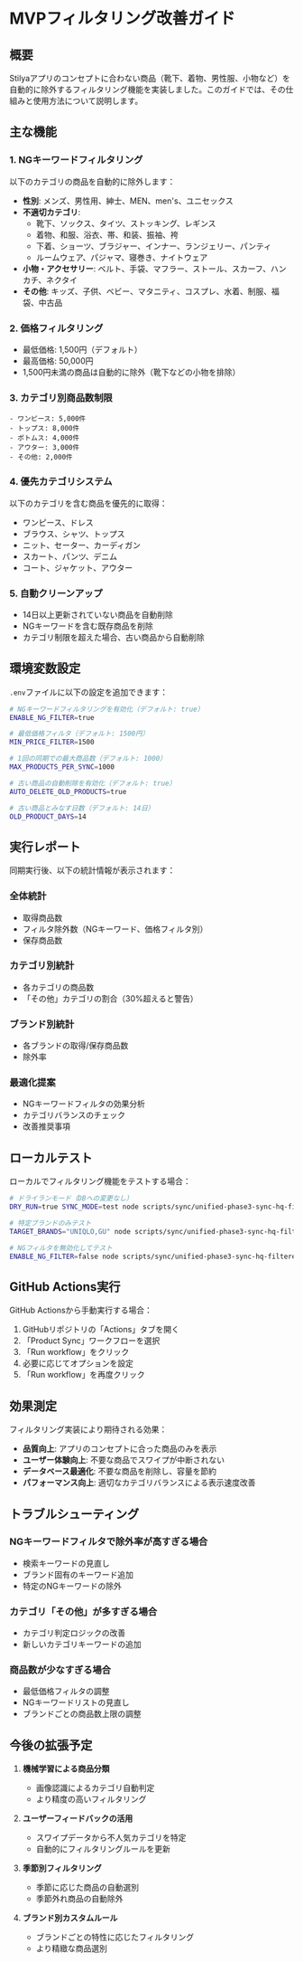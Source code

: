 # MVPフィルタリング改善ガイド

## 概要

Stilyaアプリのコンセプトに合わない商品（靴下、着物、男性服、小物など）を自動的に除外するフィルタリング機能を実装しました。このガイドでは、その仕組みと使用方法について説明します。

## 主な機能

### 1. NGキーワードフィルタリング

以下のカテゴリの商品を自動的に除外します：

- **性別**: メンズ、男性用、紳士、MEN、men's、ユニセックス
- **不適切カテゴリ**: 
  - 靴下、ソックス、タイツ、ストッキング、レギンス
  - 着物、和服、浴衣、帯、和装、振袖、袴
  - 下着、ショーツ、ブラジャー、インナー、ランジェリー、パンティ
  - ルームウェア、パジャマ、寝巻き、ナイトウェア
- **小物・アクセサリー**: ベルト、手袋、マフラー、ストール、スカーフ、ハンカチ、ネクタイ
- **その他**: キッズ、子供、ベビー、マタニティ、コスプレ、水着、制服、福袋、中古品

### 2. 価格フィルタリング

- 最低価格: 1,500円（デフォルト）
- 最高価格: 50,000円
- 1,500円未満の商品は自動的に除外（靴下などの小物を排除）

### 3. カテゴリ別商品数制限

```
- ワンピース: 5,000件
- トップス: 8,000件
- ボトムス: 4,000件
- アウター: 3,000件
- その他: 2,000件
```

### 4. 優先カテゴリシステム

以下のカテゴリを含む商品を優先的に取得：
- ワンピース、ドレス
- ブラウス、シャツ、トップス
- ニット、セーター、カーディガン
- スカート、パンツ、デニム
- コート、ジャケット、アウター

### 5. 自動クリーンアップ

- 14日以上更新されていない商品を自動削除
- NGキーワードを含む既存商品を削除
- カテゴリ制限を超えた場合、古い商品から自動削除

## 環境変数設定

`.env`ファイルに以下の設定を追加できます：

```bash
# NGキーワードフィルタリングを有効化（デフォルト: true）
ENABLE_NG_FILTER=true

# 最低価格フィルタ（デフォルト: 1500円）
MIN_PRICE_FILTER=1500

# 1回の同期での最大商品数（デフォルト: 1000）
MAX_PRODUCTS_PER_SYNC=1000

# 古い商品の自動削除を有効化（デフォルト: true）
AUTO_DELETE_OLD_PRODUCTS=true

# 古い商品とみなす日数（デフォルト: 14日）
OLD_PRODUCT_DAYS=14
```

## 実行レポート

同期実行後、以下の統計情報が表示されます：

### 全体統計
- 取得商品数
- フィルタ除外数（NGキーワード、価格フィルタ別）
- 保存商品数

### カテゴリ別統計
- 各カテゴリの商品数
- 「その他」カテゴリの割合（30%超えると警告）

### ブランド別統計
- 各ブランドの取得/保存商品数
- 除外率

### 最適化提案
- NGキーワードフィルタの効果分析
- カテゴリバランスのチェック
- 改善推奨事項

## ローカルテスト

ローカルでフィルタリング機能をテストする場合：

```bash
# ドライランモード（DBへの変更なし）
DRY_RUN=true SYNC_MODE=test node scripts/sync/unified-phase3-sync-hq-filtered.js

# 特定ブランドのみテスト
TARGET_BRANDS="UNIQLO,GU" node scripts/sync/unified-phase3-sync-hq-filtered.js

# NGフィルタを無効化してテスト
ENABLE_NG_FILTER=false node scripts/sync/unified-phase3-sync-hq-filtered.js
```

## GitHub Actions実行

GitHub Actionsから手動実行する場合：

1. GitHubリポジトリの「Actions」タブを開く
2. 「Product Sync」ワークフローを選択
3. 「Run workflow」をクリック
4. 必要に応じてオプションを設定
5. 「Run workflow」を再度クリック

## 効果測定

フィルタリング実装により期待される効果：

- **品質向上**: アプリのコンセプトに合った商品のみを表示
- **ユーザー体験向上**: 不要な商品でスワイプが中断されない
- **データベース最適化**: 不要な商品を削除し、容量を節約
- **パフォーマンス向上**: 適切なカテゴリバランスによる表示速度改善

## トラブルシューティング

### NGキーワードフィルタで除外率が高すぎる場合
- 検索キーワードの見直し
- ブランド固有のキーワード追加
- 特定のNGキーワードの除外

### カテゴリ「その他」が多すぎる場合
- カテゴリ判定ロジックの改善
- 新しいカテゴリキーワードの追加

### 商品数が少なすぎる場合
- 最低価格フィルタの調整
- NGキーワードリストの見直し
- ブランドごとの商品数上限の調整

## 今後の拡張予定

1. **機械学習による商品分類**
   - 画像認識によるカテゴリ自動判定
   - より精度の高いフィルタリング

2. **ユーザーフィードバックの活用**
   - スワイプデータから不人気カテゴリを特定
   - 自動的にフィルタリングルールを更新

3. **季節別フィルタリング**
   - 季節に応じた商品の自動選別
   - 季節外れ商品の自動除外

4. **ブランド別カスタムルール**
   - ブランドごとの特性に応じたフィルタリング
   - より精緻な商品選別
